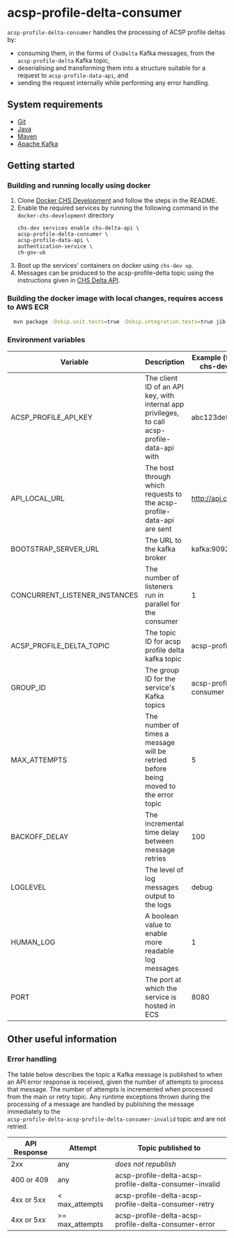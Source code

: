 # acsp-profile-delta-consumer

``acsp-profile-delta-consumer`` handles the processing of ACSP profile deltas by:

* consuming them, in the forms of `ChsDelta` Kafka messages, from the `acsp-profile-delta` Kafka topic,
* deserialising and transforming them into a structure suitable for a request to `acsp-profile-data-api`, and
* sending the request internally while performing any error handling.

## System requirements

* [Git](https://git-scm.com/downloads)
* [Java](http://www.oracle.com/technetwork/java/javase/downloads)
* [Maven](https://maven.apache.org/download.cgi)
* [Apache Kafka](https://kafka.apache.org/)

## Getting started

### Building and running locally using docker

1. Clone [Docker CHS Development](https://github.com/companieshouse/docker-chs-development) and follow the steps in the
   README.
2. Enable the required services by running the following command in the `docker-chs-development` directory
   ```
   chs-dev services enable chs-delta-api \
   acsp-profile-delta-consumer \
   acsp-profile-data-api \
   authentication-service \ 
   ch-gov-uk
   ```
3. Boot up the services' containers on docker using `chs-dev up`.
4. Messages can be produced to the acsp-profile-delta topic using the instructions given
   in [CHS Delta API](https://github.com/companieshouse/chs-delta-api).

### Building the docker image with local changes, requires access to AWS ECR

```bash
  mvn package -Dskip.unit.tests=true -Dskip.integration.tests=true jib:dockerBuild
```

### Environment variables

| Variable                      | Description                                                                                   | Example (from docker-chs-development) |
|-------------------------------|-----------------------------------------------------------------------------------------------|---------------------------------------|
| ACSP_PROFILE_API_KEY          | The client ID of an API key, with internal app privileges, to call acsp-profile-data-api with | abc123def456ghi789                    |
| API_LOCAL_URL                 | The host through which requests to the acsp-profile-data-api are sent                         | http://api.chs.local:4001             |
| BOOTSTRAP_SERVER_URL          | The URL to the kafka broker                                                                   | kafka:9092                            |
| CONCURRENT_LISTENER_INSTANCES | The number of listeners run in parallel for the consumer                                      | 1                                     |
| ACSP_PROFILE_DELTA_TOPIC      | The topic ID for acsp profile delta kafka topic                                               | acsp-profile-delta                    |
| GROUP_ID                      | The group ID for the service's Kafka topics                                                   | acsp-profile-delta-consumer           |
| MAX_ATTEMPTS                  | The number of times a message will be retried before being moved to the error topic           | 5                                     |
| BACKOFF_DELAY                 | The incremental time delay between message retries                                            | 100                                   |
| LOGLEVEL                      | The level of log messages output to the logs                                                  | debug                                 |
| HUMAN_LOG                     | A boolean value to enable more readable log messages                                          | 1                                     |
| PORT                          | The port at which the service is hosted in ECS                                                | 8080                                  |

## Other useful information

### Error handling

The table below describes the topic a Kafka message is published to when an API error response is received, given the
number of attempts to process that message. The number of attempts is incremented when processed from the main or
retry topic. Any runtime exceptions thrown during the processing of a message are handled by publishing the message
immediately to the <br>`acsp-profile-delta-acsp-profile-delta-consumer-invalid` topic and are not retried.

| API Response | Attempt          | Topic published to                                     |
|--------------|------------------|--------------------------------------------------------|
| 2xx          | any              | _does not republish_                                   |
| 400 or 409   | any              | acsp-profile-delta-acsp-profile-delta-consumer-invalid |
| 4xx or 5xx   | < max_attempts   | acsp-profile-delta-acsp-profile-delta-consumer-retry   |
| 4xx or 5xx   | \>= max_attempts | acsp-profile-delta-acsp-profile-delta-consumer-error   |
